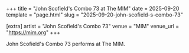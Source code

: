 +++
title = "John Scofield's Combo 73 at The MIM"
date = 2025-09-20
template = "page.html"
slug = "2025-09-20-john-scofield-s-combo-73"

[extra]
artist = "John Scofield's Combo 73"
venue = "MIM"
venue_url = "https://mim.org"
+++

John Scofield's Combo 73 performs at The MIM.
